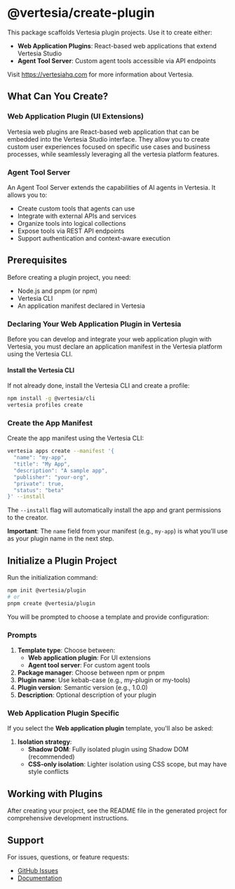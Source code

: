 # @vertesia/create-plugin

This package scaffolds Vertesia plugin projects. Use it to create either:

- **Web Application Plugins**: React-based web applications that extend Vertesia Studio
- **Agent Tool Server**: Custom agent tools accessible via API endpoints

Visit <https://vertesiahq.com> for more information about Vertesia.

## What Can You Create?

### Web Application Plugin (UI Extensions)

Vertesia web plugins are React-based web application that can be embedded into the Vertesia Studio interface. They allow you to create custom user experiences focused on specific use cases and business processes, while seamlessly leveraging all the vertesia platform features.

### Agent Tool Server

An Agent Tool Server extends the capabilities of AI agents in Vertesia. It allows you to:

- Create custom tools that agents can use
- Integrate with external APIs and services
- Organize tools into logical collections
- Expose tools via REST API endpoints
- Support authentication and context-aware execution

## Prerequisites

Before creating a plugin project, you need:

- Node.js and pnpm (or npm)
- Vertesia CLI
- An application manifest declared in Vertesia

### Declaring Your Web Application Plugin in Vertesia

Before you can develop and integrate your web application plugin with Vertesia, you must declare an application manifest in the Vertesia platform using the Vertesia CLI.

#### Install the Vertesia CLI

If not already done, install the Vertesia CLI and create a profile:

```bash
npm install -g @vertesia/cli
vertesia profiles create
```

### Create the App Manifest

Create the app manifest using the Vertesia CLI:

```bash
vertesia apps create --manifest '{
  "name": "my-app",
  "title": "My App",
  "description": "A sample app",
  "publisher": "your-org",
  "private": true,
  "status": "beta"
}' --install
```

The `--install` flag will automatically install the app and grant permissions to the creator.

**Important**: The `name` field from your manifest (e.g., `my-app`) is what you'll use as your plugin name in the next step.

## Initialize a Plugin Project

Run the initialization command:

```bash
npm init @vertesia/plugin
# or
pnpm create @vertesia/plugin
```

You will be prompted to choose a template and provide configuration:

### Prompts

1. **Template type**: Choose between:
   - **Web application plugin**: For UI extensions
   - **Agent tool server**: For custom agent tools
2. **Package manager**: Choose between npm or pnpm
3. **Plugin name**: Use kebab-case (e.g., my-plugin or my-tools)
4. **Plugin version**: Semantic version (e.g., 1.0.0)
5. **Description**: Optional description of your plugin

### Web Application Plugin Specific

If you select the **Web application plugin** template, you'll also be asked:

1. **Isolation strategy**:
   - **Shadow DOM**: Fully isolated plugin using Shadow DOM (recommended)
   - **CSS-only isolation**: Lighter isolation using CSS scope, but may have style conflicts

## Working with Plugins

After creating your project, see the README file in the generated project for comprehensive development instructions.

## Support

For issues, questions, or feature requests:

- [GitHub Issues](https://github.com/vertesia/composableai/issues)
- [Documentation](https://docs.vertesiahq.com/)
